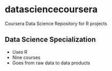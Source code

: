 datasciencecoursera
===================

Coursera Data Science Repository for R projects

## Data Science Specialization
* Uses R 
* Nine courses 
* Goes from raw data to data products
